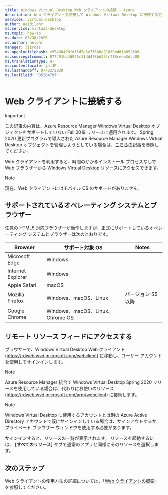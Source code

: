 ```yaml
---
title: Windows Virtual Desktop Web クライアントの接続 - Azure
description: Web クライアントを使用して Windows Virtual Desktop に接続する方法。
services: virtual-desktop
author: Heidilohr
ms.service: virtual-desktop
ms.topic: how-to
ms.date: 03/30/2020
ms.author: helohr
manager: lizross
ms.openlocfilehash: e95498498fd15d7a6e73630e218f9bdd1b892f09
ms.sourcegitcommit: 877491bd46921c11dd478bd25fc718ceee2dcc08
ms.translationtype: HT
ms.contentlocale: ja-JP
ms.lasthandoff: 07/02/2020
ms.locfileid: "85204797"
---
```

# <a name="connect-with-the-web-client"></a>Web クライアントに接続する

>[!IMPORTANT]
>この記事の内容は、Azure Resource Manager Windows Virtual Desktop オブジェクトをサポートしていない Fall 2019 リリースに適用されます。 Spring 2020 更新プログラムで導入された Azure Resource Manager Windows Virtual Desktop オブジェクトを管理しようとしている場合は、[こちらの記事](../connect-web.md)を参照してください。

Web クライアントを利用すると、時間のかかるインストール プロセスなしで Web ブラウザーから Windows Virtual Desktop リソースにアクセスできます。

>[!NOTE]
>現在、Web クライアントにはモバイル OS のサポートがありません。

## <a name="supported-operating-systems-and-browsers"></a>サポートされているオペレーティング システムとブラウザー

任意の HTML5 対応ブラウザーが動作しますが、正式にサポートしているオペレーティング システムとブラウザーは次のとおりです。

| Browser           | サポート対象 OS                     | Notes               |
|-------------------|----------------------------------|---------------------|
| Microsoft Edge    | Windows                          |                     |
| Internet Explorer | Windows                          |                     |
| Apple Safari      | macOS                            |                     |
| Mozilla Firefox   | Windows、macOS、Linux            | バージョン 55 以降 |
| Google Chrome     | Windows、macOS、Linux、Chrome OS |                     |

## <a name="access-remote-resources-feed"></a>リモート リソース フィードにアクセスする

ブラウザーで、Windows Virtual Desktop Web クライアント (<https://rdweb.wvd.microsoft.com/webclient>) に移動し、ユーザー アカウントを使用してサインインします。

>[!NOTE]
>Azure Resource Manager 統合で Windows Virtual Desktop Spring 2020 リリースを使用している場合は、代わりにお使いのリソース (<https://rdweb.wvd.microsoft.com/arm/webclient>) に接続します。

>[!NOTE]
>Windows Virtual Desktop に使用するアカウントとは別の Azure Active Directory アカウントで既にサインインしている場合は、サインアウトするか、プライベート ブラウザー ウィンドウを使用する必要があります。

サインインすると、リソースの一覧が表示されます。 リソースを起動するには、 **[すべてのリソース]** タブで通常のアプリと同様にそのリソースを選択します。

## <a name="next-steps"></a>次のステップ

Web クライアントの使用方法の詳細については、「[Web クライアントの概要](/windows-server/remote/remote-desktop-services/clients/remote-desktop-web-client)」を参照してください。
